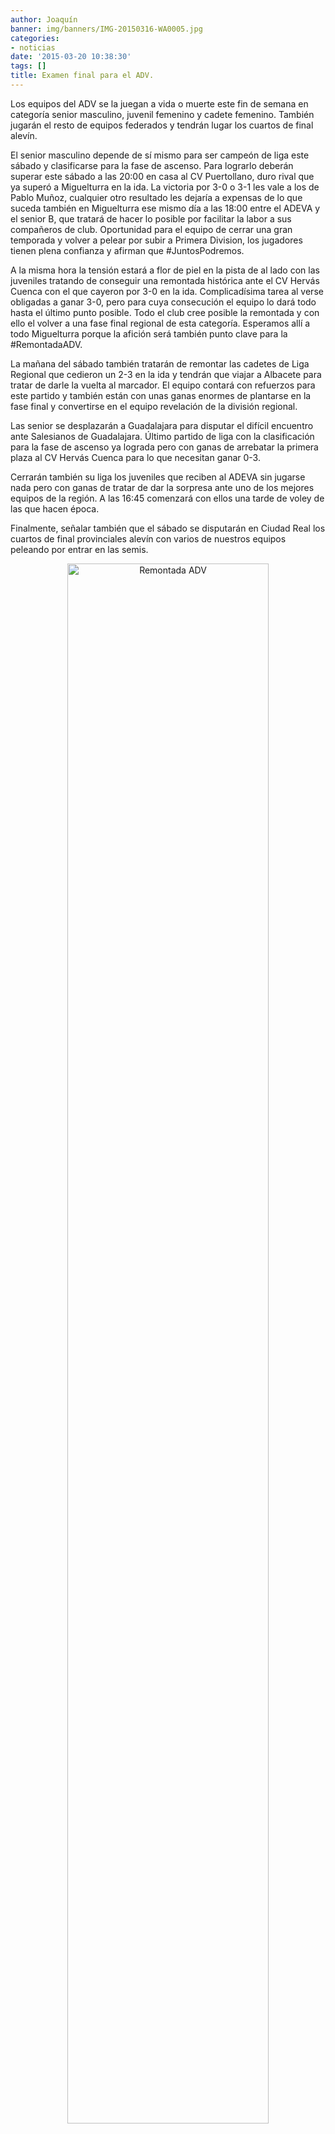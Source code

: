 ```yaml
---
author: Joaquín
banner: img/banners/IMG-20150316-WA0005.jpg
categories:
- noticias
date: '2015-03-20 10:38:30'
tags: []
title: Examen final para el ADV.
---
```


Los equipos del ADV se la juegan a vida o muerte este fin de semana en categoría senior masculino, juvenil femenino y cadete femenino. También jugarán el resto de equipos federados y tendrán lugar los cuartos de final alevín.

El senior masculino depende de sí mismo para ser campeón de liga este sábado y clasificarse para la fase de ascenso. Para lograrlo deberán superar este sábado a las 20:00 en casa al CV Puertollano, duro rival que ya superó a Miguelturra en la ida. La victoria por 3-0 o 3-1 les vale a los de Pablo Muñoz, cualquier otro resultado les dejaría a expensas de lo que suceda también en Miguelturra ese mismo día a las 18:00 entre el ADEVA y el senior B, que tratará de hacer lo posible por facilitar la labor a sus compañeros de club. Oportunidad para el equipo de cerrar una gran temporada y volver a pelear por subir a Primera Division, los jugadores tienen plena confianza y afirman que #JuntosPodremos.

A la misma hora la tensión estará a flor de piel en la pista de al lado con las juveniles tratando de conseguir una remontada histórica ante el CV Hervás Cuenca con el que cayeron por 3-0 en la ida. Complicadísima tarea al verse obligadas a ganar 3-0, pero para cuya consecución el equipo lo dará todo hasta el último punto posible. Todo el club cree posible la remontada y con ello el volver a una fase final regional de esta categoría. Esperamos allí a todo Miguelturra porque la afición será también punto clave para la #RemontadaADV.

La mañana del sábado también tratarán de remontar las cadetes de Liga Regional que cedieron un 2-3 en la ida y tendrán que viajar a Albacete para tratar de darle la vuelta al marcador. El equipo contará con refuerzos para este partido y también están con unas ganas enormes de plantarse en la fase final y convertirse en el equipo revelación de la división regional.

Las senior se desplazarán a Guadalajara para disputar el difícil encuentro ante Salesianos de Guadalajara. Último partido de liga con la clasificación para la fase de ascenso ya lograda pero con ganas de arrebatar la primera plaza al CV Hervás Cuenca para lo que necesitan ganar 0-3.

Cerrarán también su liga los juveniles que reciben al ADEVA sin jugarse nada pero con ganas de tratar de dar la sorpresa ante uno de los mejores equipos de la región. A las 16:45 comenzará con ellos una tarde de voley de las que hacen época.

Finalmente, señalar también que el sábado se disputarán en Ciudad Real los cuartos de final provinciales alevín con varios de nuestros equipos peleando por entrar en las semis.

<center>
<img alt="Remontada ADV" width="80%" align="center" src="http://www.advmiguelturra.org/img/banners/IMG-20150316-WA0005.jpg"/> </center>



